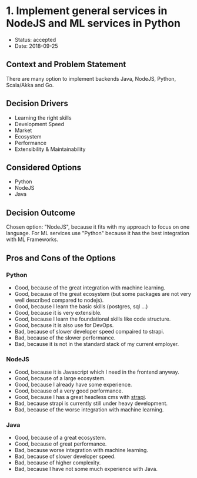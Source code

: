 # 1. Implement general services in NodeJS and ML services in Python

* Status: accepted
* Date: 2018-09-25 <!-- optional -->

## Context and Problem Statement

There are many option to implement backends Java, NodeJS, Python, Scala/Akka and Go.

## Decision Drivers <!-- optional -->

* Learning the right skills
* Development Speed
* Market
* Ecosystem
* Performance
* Extensibility & Maintainability

## Considered Options

* Python
* NodeJS
* Java

## Decision Outcome

Chosen option: "NodeJS", because it fits with my approach to focus on one language. For ML services use "Python" because it has the best integration with ML Frameworks.

## Pros and Cons of the Options <!-- optional -->

### Python

* Good, because of the great integration with machine learning.
* Good, because of the great ecosystem (but some packages are not very well described compared to nodejs).
* Good, because I learn the basic skills (postgres, sql ...)
* Good, because it is very extensible.
* Good, because I learn the foundational skills like code structure.
* Good, because it is also use for DevOps.
* Bad, because of slower developer speed compaired to strapi. 
* Bad, because of the slower performance. 
* Bad, because it is not in the standard stack of my current employer.

### NodeJS

* Good, because it is Javascript which I need in the frontend anyway.
* Good, because of a large ecosystem.
* Good, because I already have some experience. 
* Good, because of a very good performance. 
* Good, because I has a great headless cms with [strapi](https://github.com/strapi/strapi).
* Bad, because strapi is currently still under heavy development. 
* Bad, because of the worse integration with machine learning. 

### Java

* Good, because of a great ecosystem.
* Good, because of great performance.
* Bad, because worse integration with machine learning.
* Bad, because of slower developer speed.
* Bad, because of higher complexity. 
* Bad, because I have not some much experience with Java. 
